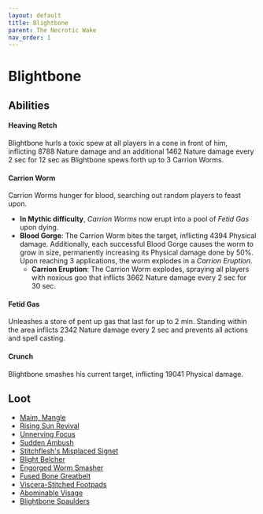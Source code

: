 ```yaml
---
layout: default
title: Blightbone
parent: The Necrotic Wake
nav_order: 1
---
```


# Blightbone

## Abilities

#### Heaving Retch
Blightbone hurls a toxic spew at all players in a cone in front of him, inflicting 8788 Nature damage and an additional 1462 Nature damage every 2 sec for 12 sec as Blightbone spews forth up to 3 Carrion Worms.
#### Carrion Worm
Carrion Worms hunger for blood, searching out random players to feast upon.
  - **In Mythic difficulty**, *Carrion Worms* now erupt into a pool of *Fetid Gas* upon dying.
  - **Blood Gorge**: The Carrion Worm bites the target, inflicting 4394 Physical damage.
Additionally, each successful Blood Gorge causes the worm to grow in size, permanently increasing its Physical damage done by 50%.
Upon reaching 3 applications, the worm explodes in a *Carrion Eruption*.
    - **Carrion Eruption**: The Carrion Worm explodes, spraying all players with noxious goo that inflicts 3662 Nature damage every 2 sec for 30 sec.
#### Fetid Gas
Unleashes a store of pent up gas that last for up to 2 min. Standing within the area inflicts 2342 Nature damage every 2 sec and prevents all actions and spell casting.
#### Crunch
Blightbone smashes his current target, inflicting 19041 Physical damage.

## Loot

- [Maim, Mangle](https://shadowlands.wowhead.com/item=183505/maim-mangle)
- [Rising Sun Revival](https://shadowlands.wowhead.com/item=181641/rising-sun-revival)
- [Unnerving Focus](https://shadowlands.wowhead.com/item=181709/unnerving-focus)
- [Sudden Ambush](https://shadowlands.wowhead.com/item=183482/sudden-ambush)
- [Stitchflesh's Misplaced Signet](https://shadowlands.wowhead.com/item=178736/stitchfleshs-misplaced-signet)
- [Blight Belcher](https://shadowlands.wowhead.com/item=178735/blight-belcher)
- [Engorged Worm Smasher](https://shadowlands.wowhead.com/item=178730/engorged-worm-smasher)
- [Fused Bone Greatbelt](https://shadowlands.wowhead.com/item=178734/fused-bone-greatbelt)
- [Viscera-Stitched Footpads](https://shadowlands.wowhead.com/item=178731/viscera-stitched-footpads)
- [Abominable Visage](https://shadowlands.wowhead.com/item=178732/abominable-visage)
- [Blightbone Spaulders](https://shadowlands.wowhead.com/item=178733/blightbone-spaulders)
